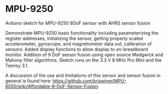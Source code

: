 MPU-9250
========

Arduino sketch for MPU-9250 9DoF sensor with AHRS sensor fusion

Demonstrate MPU-9250 basic functionality including parameterizing the register addresses, initializing the sensor, 
getting properly scaled accelerometer, gyroscope, and magnetometer data out, calibration of sensors.
Added display functions to allow display to on-breadboard monitor. Addition of 9 DoF sensor fusion using open source Madgwick and Mahony filter algorithms. Sketch runs on the 3.3 V 8 MHz Pro Mini and the Teensy 3.1.

A discussion of the use and limitations of this sensor and sensor fusion in general is found here: https://github.com/kriswiner/MPU-6050/wiki/Affordable-9-DoF-Sensor-Fusion.
